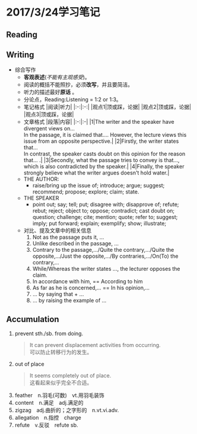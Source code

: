 # 2017/3/24学习笔记

## Reading
## Writing

- 综合写作
    - **客观表述**(*不能有主观感受*)。
    - 阅读的概括不能照抄，必须**改写**，并且要简洁。
    - 听力的描述最好**原话** 。
    - 分论点，Reading:Listening = 1:2 or 1:3。
    - 笔记格式
      |阅读|听力|
      |:-:|:-:|
      |观点1|顶或踩，论据|
      |观点2|顶或踩，论据|
      |观点3|顶或踩，论据|
    - 文章格式
      |段落|内容|
      |:-:|:-|
      |1|The writer and the speaker have divergent views on...<br>In the passage, it is claimed that.... However, the lecture views this issue from an opposite perspective.|
      |2|Firstly, the writer states that...<br>In contrast, the speaker casts doubt on this opinion for the reason that... .|
      |3|Secondly, what the passage tries to convey is that..., which is also contradicted by the speaker.|
      |4|Finally, the speaker strongly believe what the writer argues doesn't hold water.|
    - THE AUTHOR:
        - raise/bring up the issue of; introduce; argue; suggest; recommend; propose; explore; claim; state.
    - THE SPEAKER
        - point out; say; tell; put; disagree with; disapprove of; refute; rebut; reject; object to; oppose; contradict; cast doubt on; question; challenge; cite; mention; quote; refer to; suggest; imply; put forward; explain; exemplify; show; illustrate;
    - 对比、提及文章中的相关信息
        1. Not as the passage puts it, ...
        1. Unlike described in the passage, ...
        1. Contrary to the passage,.../Quite the contrary,.../Quite the opposite,.../Just the opposite,.../By contraries,.../On(To) the contrary,...
        1. While/Whereas the writer states ..., the lecturer opposes the claim.
        1. In accordance with him, == According to him
        1. As far as he is concerned,... == In his opinion,...
        1. ... by saying that + ...
        1. ... by raising the example of ...

## Accumulation

1. prevent sth./sb. from doing.
    > It can prevent displacement activities from occurring.\
    可以防止转移行为的发生。
1. out of place
    > It seems completely out of place.\
    这看起来似乎完全不合适。
1. feather　n.羽毛(可数)　vt.用羽毛装饰
1. content　n.满足　adj.满足的
1. zigzag　adj.曲折的；之字形的　n.vt.vi.adv. 
1. allegation　n.指控　charge
1. refute　v.反驳　refute sb.